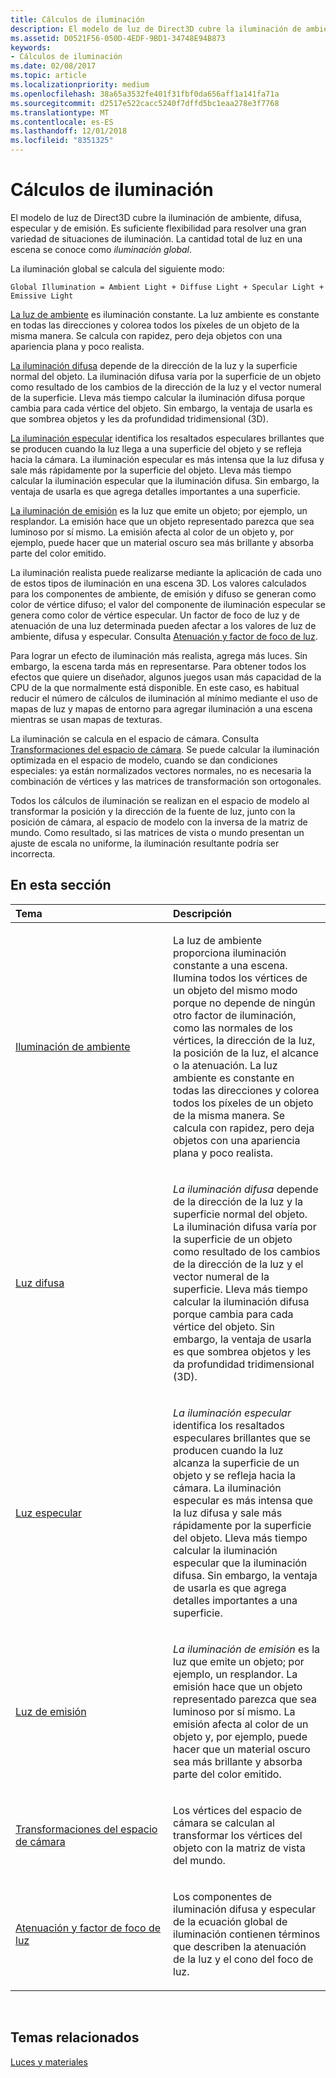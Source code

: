 ```yaml
---
title: Cálculos de iluminación
description: El modelo de luz de Direct3D cubre la iluminación de ambiente, difusa, especular y de emisión. Es suficiente flexibilidad para resolver una gran variedad de situaciones de iluminación. La cantidad total de luz en una escena se conoce como iluminación global.
ms.assetid: D0521F56-050D-4EDF-9BD1-34748E94B873
keywords:
- Cálculos de iluminación
ms.date: 02/08/2017
ms.topic: article
ms.localizationpriority: medium
ms.openlocfilehash: 38a65a3532fe401f31fbf0da656aff1a141fa71a
ms.sourcegitcommit: d2517e522cacc5240f7dffd5bc1eaa278e3f7768
ms.translationtype: MT
ms.contentlocale: es-ES
ms.lasthandoff: 12/01/2018
ms.locfileid: "8351325"
---
```

# <a name="mathematics-of-lighting"></a>Cálculos de iluminación


El modelo de luz de Direct3D cubre la iluminación de ambiente, difusa, especular y de emisión. Es suficiente flexibilidad para resolver una gran variedad de situaciones de iluminación. La cantidad total de luz en una escena se conoce como *iluminación global*.

La iluminación global se calcula del siguiente modo:

```
Global Illumination = Ambient Light + Diffuse Light + Specular Light + Emissive Light 
```

[La luz de ambiente](ambient-lighting.md) es iluminación constante. La luz ambiente es constante en todas las direcciones y colorea todos los píxeles de un objeto de la misma manera. Se calcula con rapidez, pero deja objetos con una apariencia plana y poco realista.

[La iluminación difusa](diffuse-lighting.md) depende de la dirección de la luz y la superficie normal del objeto. La iluminación difusa varía por la superficie de un objeto como resultado de los cambios de la dirección de la luz y el vector numeral de la superficie. Lleva más tiempo calcular la iluminación difusa porque cambia para cada vértice del objeto. Sin embargo, la ventaja de usarla es que sombrea objetos y les da profundidad tridimensional (3D).

[La iluminación especular](specular-lighting.md) identifica los resaltados especulares brillantes que se producen cuando la luz llega a una superficie del objeto y se refleja hacia la cámara. La iluminación especular es más intensa que la luz difusa y sale más rápidamente por la superficie del objeto. Lleva más tiempo calcular la iluminación especular que la iluminación difusa. Sin embargo, la ventaja de usarla es que agrega detalles importantes a una superficie.

[La iluminación de emisión](emissive-lighting.md) es la luz que emite un objeto; por ejemplo, un resplandor. La emisión hace que un objeto representado parezca que sea luminoso por sí mismo. La emisión afecta al color de un objeto y, por ejemplo, puede hacer que un material oscuro sea más brillante y absorba parte del color emitido.

La iluminación realista puede realizarse mediante la aplicación de cada uno de estos tipos de iluminación en una escena 3D. Los valores calculados para los componentes de ambiente, de emisión y difuso se generan como color de vértice difuso; el valor del componente de iluminación especular se genera como color de vértice especular. Un factor de foco de luz y de atenuación de una luz determinada pueden afectar a los valores de luz de ambiente, difusa y especular. Consulta [Atenuación y factor de foco de luz](attenuation-and-spotlight-factor.md).

Para lograr un efecto de iluminación más realista, agrega más luces. Sin embargo, la escena tarda más en representarse. Para obtener todos los efectos que quiere un diseñador, algunos juegos usan más capacidad de la CPU de la que normalmente está disponible. En este caso, es habitual reducir el número de cálculos de iluminación al mínimo mediante el uso de mapas de luz y mapas de entorno para agregar iluminación a una escena mientras se usan mapas de texturas.

La iluminación se calcula en el espacio de cámara. Consulta [Transformaciones del espacio de cámara](camera-space-transformations.md). Se puede calcular la iluminación optimizada en el espacio de modelo, cuando se dan condiciones especiales: ya están normalizados vectores normales, no es necesaria la combinación de vértices y las matrices de transformación son ortogonales.

Todos los cálculos de iluminación se realizan en el espacio de modelo al transformar la posición y la dirección de la fuente de luz, junto con la posición de cámara, al espacio de modelo con la inversa de la matriz de mundo. Como resultado, si las matrices de vista o mundo presentan un ajuste de escala no uniforme, la iluminación resultante podría ser incorrecta.

## <a name="span-idin-this-sectionspanin-this-section"></a><span id="in-this-section"></span>En esta sección


<table>
<colgroup>
<col width="50%" />
<col width="50%" />
</colgroup>
<thead>
<tr class="header">
<th align="left">Tema</th>
<th align="left">Descripción</th>
</tr>
</thead>
<tbody>
<tr class="odd">
<td align="left"><p><a href="ambient-lighting.md">Iluminación de ambiente</a></p></td>
<td align="left"><p>La luz de ambiente proporciona iluminación constante a una escena. Ilumina todos los vértices de un objeto del mismo modo porque no depende de ningún otro factor de iluminación, como las normales de los vértices, la dirección de la luz, la posición de la luz, el alcance o la atenuación. La luz ambiente es constante en todas las direcciones y colorea todos los píxeles de un objeto de la misma manera. Se calcula con rapidez, pero deja objetos con una apariencia plana y poco realista.</p></td>
</tr>
<tr class="even">
<td align="left"><p><a href="diffuse-lighting.md">Luz difusa</a></p></td>
<td align="left"><p><em>La iluminación difusa</em> depende de la dirección de la luz y la superficie normal del objeto. La iluminación difusa varía por la superficie de un objeto como resultado de los cambios de la dirección de la luz y el vector numeral de la superficie. Lleva más tiempo calcular la iluminación difusa porque cambia para cada vértice del objeto. Sin embargo, la ventaja de usarla es que sombrea objetos y les da profundidad tridimensional (3D).</p></td>
</tr>
<tr class="odd">
<td align="left"><p><a href="specular-lighting.md">Luz especular</a></p></td>
<td align="left"><p><em>La iluminación especular</em> identifica los resaltados especulares brillantes que se producen cuando la luz alcanza la superficie de un objeto y se refleja hacia la cámara. La iluminación especular es más intensa que la luz difusa y sale más rápidamente por la superficie del objeto. Lleva más tiempo calcular la iluminación especular que la iluminación difusa. Sin embargo, la ventaja de usarla es que agrega detalles importantes a una superficie.</p></td>
</tr>
<tr class="even">
<td align="left"><p><a href="emissive-lighting.md">Luz de emisión</a></p></td>
<td align="left"><p><em>La iluminación de emisión</em> es la luz que emite un objeto; por ejemplo, un resplandor. La emisión hace que un objeto representado parezca que sea luminoso por sí mismo. La emisión afecta al color de un objeto y, por ejemplo, puede hacer que un material oscuro sea más brillante y absorba parte del color emitido.</p></td>
</tr>
<tr class="odd">
<td align="left"><p><a href="camera-space-transformations.md">Transformaciones del espacio de cámara</a></p></td>
<td align="left"><p>Los vértices del espacio de cámara se calculan al transformar los vértices del objeto con la matriz de vista del mundo.</p></td>
</tr>
<tr class="even">
<td align="left"><p><a href="attenuation-and-spotlight-factor.md">Atenuación y factor de foco de luz</a></p></td>
<td align="left"><p>Los componentes de iluminación difusa y especular de la ecuación global de iluminación contienen términos que describen la atenuación de la luz y el cono del foco de luz.</p></td>
</tr>
</tbody>
</table>

 

## <a name="span-idrelated-topicsspanrelated-topics"></a><span id="related-topics"></span>Temas relacionados


[Luces y materiales](lights-and-materials.md)

 

 




